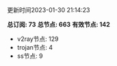 更新时间2023-01-30 21:14:23

**总订阅: 73**
**总节点: 663**
**有效节点: 142**
- v2ray节点: 129
- trojan节点: 4
- ss节点: 9
